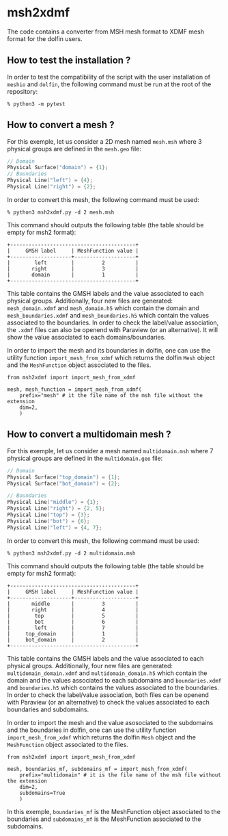 # msh2xdmf

The code contains a converter from MSH mesh format to XDMF mesh format for the dolfin users.

## How to test the installation ?
In order to test the compatibility of the script with the user installation of `meshio` and `dolfin`, the following command must be run at the root of the repository:
```
% python3 -m pytest
```

## How to convert a mesh ?
For this exemple, let us consider a 2D mesh named `mesh.msh` where 3 physical groups are defined in the `mesh.geo` file:
```cpp
// Domain
Physical Surface("domain") = {1};
// Boundaries
Physical Line("left") = {4};
Physical Line("right") = {2};
```
In order to convert this mesh, the following command must be used:
```shell
% python3 msh2xdmf.py -d 2 mesh.msh
```
This command should outputs the following table (the table should be empty for msh2 format):
```
+-----------------------------------------+
|     GMSH label     | MeshFunction value |
+--------------------+--------------------+
|        left        |         2          |
|       right        |         3          |
|       domain       |         1          |
+-----------------------------------------+
```
This table contains the GMSH labels and the value associated to each physical groups. Additionally, four new files are generated: `mesh_domain.xdmf` and `mesh_domain.h5` which contain the domain and `mesh_boundaries.xdmf` and `mesh_boundaries.h5` which contain the values associated to the boundaries. In order to check the label/value association, the `.xdmf` files can also be openend with Paraview (or an alternative). It will show the value associated to each domains/boundaries.

In order to import the mesh and its boundaries in dolfin, one can use the utility function `import_mesh_from_xdmf` which returns the dolfin `Mesh` object and the `MeshFunction` object associated to the files.
```python3
from msh2xdmf import import_mesh_from_xdmf

mesh, mesh_function = import_mesh_from_xdmf(
    prefix="mesh" # it the file name of the msh file without the extension
    dim=2,
    )
```

## How to convert a multidomain mesh ?
For this exemple, let us consider a mesh named `multidomain.msh` where 7 physical groups are defined in the `multidomain.geo` file:
```cpp
// Domain
Physical Surface("top_domain") = {1};
Physical Surface("bot_domain") = {2};

// Boundaries
Physical Line("middle") = {1};
Physical Line("right") = {2, 5};
Physical Line("top") = {3};
Physical Line("bot") = {6};
Physical Line("left") = {4, 7};
```
In order to convert this mesh, the following command must be used:
```shell
% python3 msh2xdmf.py -d 2 multidomain.msh
```
This command should outputs the following table (the table should be empty for msh2 format):
```
+-----------------------------------------+
|     GMSH label     | MeshFunction value |
+--------------------+--------------------+
|       middle       |         3          |
|       right        |         4          |
|        top         |         5          |
|        bot         |         6          |
|        left        |         7          |
|     top_domain     |         1          |
|     bot_domain     |         2          |
+-----------------------------------------+
```
This table contains the GMSH labels and the value associated to each physical groups. Additionally, four new files are generated: `multidomain_domain.xdmf` and `multidomain_domain.h5` which contain the domain and the values associated to each subdomains and `boundaries.xdmf` and `boundaries.h5` which contains the values associated to the boundaries. In order to check the label/value association, both files can be openend with Paraview (or an alternative) to check the values associated to each boundaries and subdomains.

In order to import the mesh and the value asosociated to the subdomains and the boundaries in dolfin, one can use the utility function `import_mesh_from_xdmf` which returns the dolfin `Mesh` object and the `MeshFunction` object associated to the files.
```python3
from msh2xdmf import import_mesh_from_xdmf

mesh, boundaries_mf, subdomains_mf = import_mesh_from_xdmf(
    prefix="multidomain" # it is the file name of the msh file without the extension
    dim=2,
    subdomains=True
    )
```
In this exemple, `boundaries_mf` is the MeshFunction object associated to the boundaries and `subdomains_mf` is the MeshFunction associated to the subdomains.
